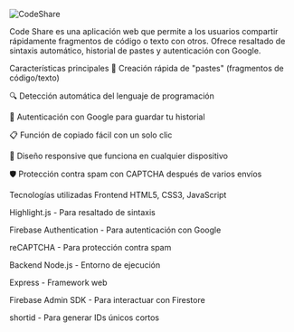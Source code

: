 ![CodeShare](https://socialify.git.ci/jorgegarv/CodeShare/image?font=KoHo&language=1&name=1&owner=1&pattern=Brick+Wall&stargazers=1&theme=Light)

Code Share es una aplicación web que permite a los usuarios compartir rápidamente fragmentos de código o texto con otros. Ofrece resaltado de sintaxis automático, historial de pastes y autenticación con Google.

Características principales
📝 Creación rápida de "pastes" (fragmentos de código/texto)

🔍 Detección automática del lenguaje de programación

🔐 Autenticación con Google para guardar tu historial

📋 Función de copiado fácil con un solo clic

📱 Diseño responsive que funciona en cualquier dispositivo

🛡️ Protección contra spam con CAPTCHA después de varios envíos

Tecnologías utilizadas
Frontend
HTML5, CSS3, JavaScript

Highlight.js - Para resaltado de sintaxis

Firebase Authentication - Para autenticación con Google

reCAPTCHA - Para protección contra spam

Backend
Node.js - Entorno de ejecución

Express - Framework web

Firebase Admin SDK - Para interactuar con Firestore

shortid - Para generar IDs únicos cortos
